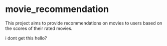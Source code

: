 # movie_recommendation
This project aims to provide recommendations on movies to users based on the scores of their rated movies.


i dont get this
hello?